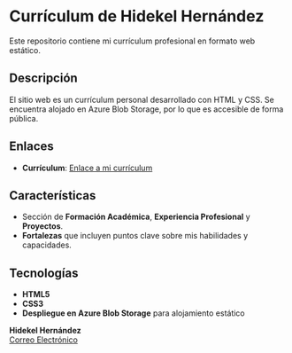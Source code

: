 # Currículum de Hidekel Hernández

Este repositorio contiene mi currículum profesional en formato web estático. 
## Descripción

El sitio web es un currículum personal desarrollado con HTML y CSS. Se encuentra alojado en Azure Blob Storage, por lo que es accesible de forma pública.

## Enlaces

- **Currículum**: [Enlace a mi currículum](https://portafolio1.z41.web.core.windows.net/)

## Características

- Sección de **Formación Académica**, **Experiencia Profesional** y **Proyectos**.
- **Fortalezas** que incluyen puntos clave sobre mis habilidades y capacidades.

## Tecnologías

- **HTML5**
- **CSS3**
- **Despliegue en Azure Blob Storage** para alojamiento estático

**Hidekel Hernández**  
[Correo Electrónico](mailto:hhidekel@gmail.com)




